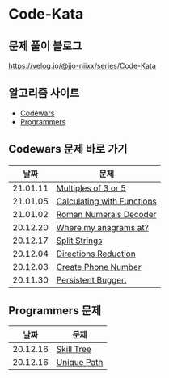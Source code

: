 # Code-Kata

## 문제 풀이 블로그

https://velog.io/@jjo-niixx/series/Code-Kata

## 알고리즘 사이트

- [Codewars](https://www.codewars.com) <br/>
- [Programmers](https://programmers.co.kr)

## Codewars 문제 바로 가기

| 날짜     | 문제                                                                                 |
| -------- | ------------------------------------------------------------------------------------ |
| 21.01.11 | [Multiples of 3 or 5](https://www.codewars.com/kata/514b92a657cdc65150000006)        |
| 21.01.05 | [Calculating with Functions](https://www.codewars.com/kata/525f3eda17c7cd9f9e000b39) |
| 21.01.02 | [Roman Numerals Decoder](https://www.codewars.com/kata/51b6249c4612257ac0000005)     |
| 20.12.20 | [Where my anagrams at?](https://www.codewars.com/kata/523a86aa4230ebb5420001e1)      |
| 20.12.17 | [Split Strings](https://www.codewars.com/kata/515de9ae9dcfc28eb6000001)              |
| 20.12.04 | [Directions Reduction](https://www.codewars.com/kata/550f22f4d758534c1100025a)       |
| 20.12.03 | [Create Phone Number](https://www.codewars.com/kata/525f50e3b73515a6db000b83)        |
| 20.11.30 | [Persistent Bugger.](https://www.codewars.com/kata/55bf01e5a717a0d57e0000ec)         |

## Programmers 문제

| 날짜     | 문제                                                                    |
| -------- | ----------------------------------------------------------------------- |
| 20.12.16 | [Skill Tree](https://programmers.co.kr/learn/courses/30/lessons/49993)  |
| 20.12.16 | [Unique Path](https://programmers.co.kr/learn/courses/30/lessons/49994) |
